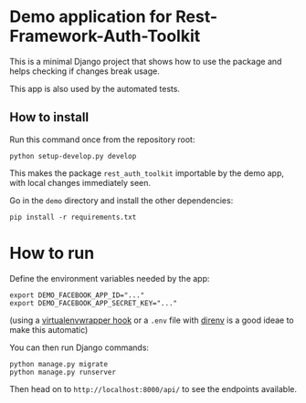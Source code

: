 # Demo application for Rest-Framework-Auth-Toolkit

This is a minimal Django project that shows how to use
the package and helps checking if changes break usage.

This app is also used by the automated tests.


## How to install

Run this command once from the repository root:

```
python setup-develop.py develop
```

This makes the package `rest_auth_toolkit` importable by the demo app,
with local changes immediately seen.

Go in the `demo` directory and install the other dependencies:

```
pip install -r requirements.txt
```

# How to run

Define the environment variables needed by the app:

```
export DEMO_FACEBOOK_APP_ID="..."
export DEMO_FACEBOOK_APP_SECRET_KEY="..."
```

(using a [virtualenvwrapper hook](https://virtualenvwrapper.readthedocs.io/en/latest/scripts.html#postactivate)
or a `.env` file with [direnv](https://direnv.net/) is a good ideae to make this automatic)

You can then run Django commands:

```
python manage.py migrate
python manage.py runserver
```

Then head on to `http://localhost:8000/api/` to see the endpoints available.
